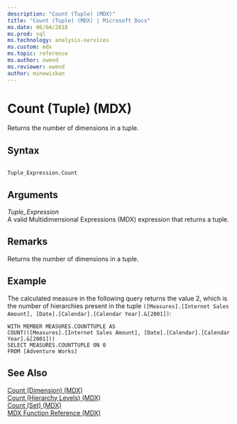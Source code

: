 ```yaml
---
description: "Count (Tuple) (MDX)"
title: "Count (Tuple) (MDX) | Microsoft Docs"
ms.date: 06/04/2018
ms.prod: sql
ms.technology: analysis-services
ms.custom: mdx
ms.topic: reference
ms.author: owend
ms.reviewer: owend
author: minewiskan
---
```

# Count (Tuple) (MDX)


  Returns the number of dimensions in a tuple.  
  
## Syntax  
  
```  
  
Tuple_Expression.Count  
```  
  
## Arguments  
 *Tuple_Expression*  
 A valid Multidimensional Expressions (MDX) expression that returns a tuple.  
  
## Remarks  
 Returns the number of dimensions in a tuple.  
  
## Example  
 The calculated measure in the following query returns the value 2, which is the number of hierarchies present in the tuple `([Measures].[Internet Sales Amount], [Date].[Calendar].[Calendar Year].&[2001])`:  
  
```  
WITH MEMBER MEASURES.COUNTTUPLE AS  
COUNT(([Measures].[Internet Sales Amount], [Date].[Calendar].[Calendar Year].&[2001]))  
SELECT MEASURES.COUNTTUPLE ON 0  
FROM [Adventure Works]  
```  
  
## See Also  
 [Count &#40;Dimension&#41; &#40;MDX&#41;](../mdx/count-dimension-mdx.md)   
 [Count &#40;Hierarchy Levels&#41; &#40;MDX&#41;](../mdx/count-hierarchy-levels-mdx.md)   
 [Count &#40;Set&#41; &#40;MDX&#41;](../mdx/count-set-mdx.md)   
 [MDX Function Reference &#40;MDX&#41;](../mdx/mdx-function-reference-mdx.md)  
  
  
